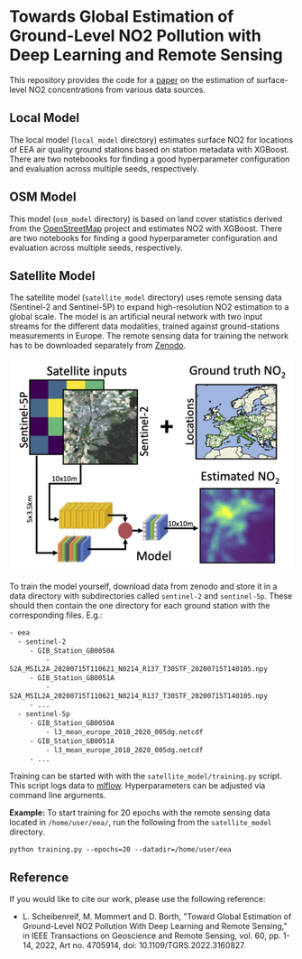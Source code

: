 # Towards Global Estimation of Ground-Level NO2 Pollution with Deep Learning and Remote Sensing

This repository provides the code for a [paper](https://ieeexplore.ieee.org/abstract/document/9738606) on the estimation of surface-level NO2 concentrations from various data sources.

## Local Model
The local model (`local_model` directory) estimates surface NO2 for locations of EEA air quality ground stations based on station metadata with XGBoost.
There are two noteboooks for finding a good hyperparameter configuration and evaluation across multiple seeds, respectively.

## OSM Model
This model (`osm_model` directory) is based on land cover statistics derived from the [OpenStreetMap](https://www.openstreetmap.org/) project and estimates NO2 with XGBoost.
There are two notebooks for finding a good hyperparameter configuration and evaluation across multiple seeds, respectively.

## Satellite Model
The satellite model (`satellite_model` directory) uses remote sensing data (Sentinel-2 and Sentinel-5P) to expand high-resolution NO2 estimation to a global scale.
The model is an artificial neural network with two input streams for the different data modalities, trained against ground-stations measurements in Europe.
The remote sensing data for training the network has to be downloaded separately from [Zenodo](https://zenodo.org/record/5764262#.YfJiPS1XYUs).

<p align="center">
  <img src="data_figures/figure1_5.png" />
</p>

To train the model yourself, download data from zenodo and store it in a data directory with subdirectories called `sentinel-2` and `sentinel-5p`. These should then contain the one directory for each ground station with the corresponding files.
E.g.:

```
- eea
  - sentinel-2
     - GIB_Station_GB0050A
         - S2A_MSIL2A_20200715T110621_N0214_R137_T30STF_20200715T140105.npy
     - GIB_Station_GB0051A
         - S2A_MSIL2A_20200715T110621_N0214_R137_T30STF_20200715T140105.npy
     - ...
  - sentinel-5p
     - GIB_Station_GB0050A
         - l3_mean_europe_2018_2020_005dg.netcdf
     - GIB_Station_GB0051A
         - l3_mean_europe_2018_2020_005dg.netcdf
     - ...
```

Training can be started with with the `satellite_model/training.py` script. This script logs data to [mlflow](https://mlflow.org). Hyperparameters can be adjusted via command line arguments.

**Example:** To start training for 20 epochs with the remote sensing data located in `/home/user/eea/`, run the following  from the `satellite_model` directory.

```
python training.py --epochs=20 --datadir=/home/user/eea
```
## Reference
If you would like to cite our work, please use the following reference:
* L. Scheibenreif, M. Mommert and D. Borth, "Toward Global Estimation of Ground-Level NO2 Pollution With Deep Learning and Remote Sensing," in IEEE Transactions on Geoscience and Remote Sensing, vol. 60, pp. 1-14, 2022, Art no. 4705914, doi: 10.1109/TGRS.2022.3160827.
